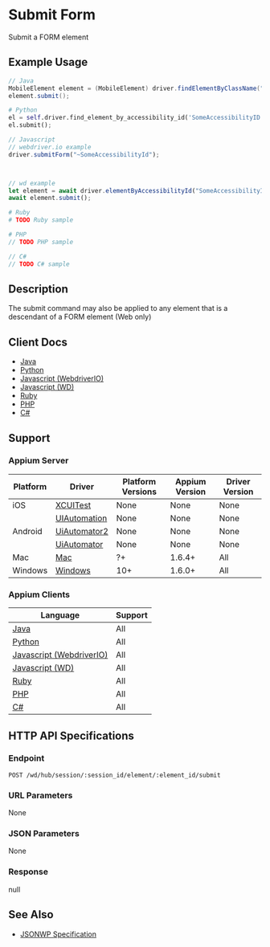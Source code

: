 # Submit Form

Submit a FORM element
## Example Usage

```java
// Java
MobileElement element = (MobileElement) driver.findElementByClassName("SomeClassName");
element.submit();

```

```python
# Python
el = self.driver.find_element_by_accessibility_id('SomeAccessibilityID')
el.submit();

```

```javascript
// Javascript
// webdriver.io example
driver.submitForm("~SomeAccessibilityId");



// wd example
let element = await driver.elementByAccessibilityId("SomeAccessibilityID");
await element.submit();

```

```ruby
# Ruby
# TODO Ruby sample

```

```php
# PHP
// TODO PHP sample

```

```csharp
// C#
// TODO C# sample

```


## Description

The submit command may also be applied to any element that is a descendant of a FORM element (Web only)


## Client Docs

 * [Java](https://seleniumhq.github.io/selenium/docs/api/java/org/openqa/selenium/WebElement.html#submit--) 
 * [Python](http://selenium-python.readthedocs.io/api.html#selenium.webdriver.remote.webelement.WebElement.submit) 
 * [Javascript (WebdriverIO)](http://webdriver.io/api/action/submitForm.html) 
 * [Javascript (WD)](https://github.com/admc/wd/blob/master/lib/commands.js#L1741) 
 * [Ruby](http://www.rubydoc.info/gems/selenium-webdriver/Selenium/WebDriver/) 
 * [PHP](https://github.com/appium/php-client/) 
 * [C#](https://github.com/appium/appium-dotnet-driver/) 

## Support

### Appium Server

|Platform|Driver|Platform Versions|Appium Version|Driver Version|
|--------|----------------|------|--------------|--------------|
| iOS | [XCUITest](/docs/en/drivers/ios-xcuitest.md) | None | None | None |
|  | [UIAutomation](/docs/en/drivers/ios-uiautomation.md) | None | None | None |
| Android | [UiAutomator2](/docs/en/drivers/android-uiautomator2.md) | None | None | None |
|  | [UiAutomator](/docs/en/drivers/android-uiautomator.md) | None | None | None |
| Mac | [Mac](/docs/en/drivers/mac.md) | ?+ | 1.6.4+ | All |
| Windows | [Windows](/docs/en/drivers/windows.md) | 10+ | 1.6.0+ | All |

### Appium Clients 

|Language|Support|
|--------|-------|
|[Java](https://github.com/appium/java-client/releases/latest)| All |
|[Python](https://github.com/appium/python-client/releases/latest)| All |
|[Javascript (WebdriverIO)](http://webdriver.io/index.html)| All |
|[Javascript (WD)](https://github.com/admc/wd/releases/latest)| All |
|[Ruby](https://github.com/appium/ruby_lib/releases/latest)| All |
|[PHP](https://github.com/appium/php-client/releases/latest)| All |
|[C#](https://github.com/appium/appium-dotnet-driver/releases/latest)| All |

## HTTP API Specifications

### Endpoint

`POST /wd/hub/session/:session_id/element/:element_id/submit`

### URL Parameters

None

### JSON Parameters

None

### Response

null

## See Also

* [JSONWP Specification](https://github.com/SeleniumHQ/selenium/wiki/JsonWireProtocol#sessionsessionidelementidsubmit)
